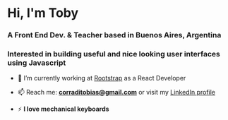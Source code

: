 <h1 align="left">Hi, I'm Toby</h1>
<h3 align="left">A Front End Dev. & Teacher based in Buenos Aires, Argentina</h3>
<h3>Interested in building useful and nice looking user interfaces using Javascript</h3>

- 🔭 I’m currently working at [Rootstrap](https://rootstrap.com/) as a React Developer

- 📫 Reach me: **corraditobias@gmail.com** or visit my [LinkedIn profile](https://www.linkedin.com/in/corraditobias/)

- ⚡ **I love mechanical keyboards**
